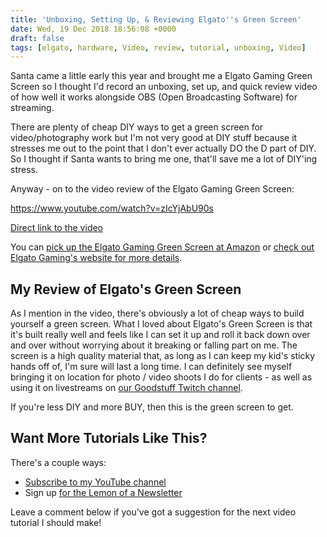 ```yaml
---
title: 'Unboxing, Setting Up, & Reviewing Elgato''s Green Screen'
date: Wed, 19 Dec 2018 18:56:08 +0000
draft: false
tags: [elgato, hardware, Video, review, tutorial, unboxing, Video]
---
```


Santa came a little early this year and brought me a Elgato Gaming Green Screen so I thought I'd record an unboxing, set up, and quick review video of how well it works alongside OBS (Open Broadcasting Software) for streaming.

There are plenty of cheap DIY ways to get a green screen for video/photography work but I'm not very good at DIY stuff because it stresses me out to the point that I don't ever actually DO the D part of DIY. So I thought if Santa wants to bring me one, that'll save me a lot of DIY'ing stress.

Anyway - on to the video review of the Elgato Gaming Green Screen:

https://www.youtube.com/watch?v=zIcYjAbU90s

[Direct link to the video](https://www.youtube.com/watch?v=zIcYjAbU90s)

You can [pick up the Elgato Gaming Green Screen at Amazon](https://amzn.to/2R92fDI) or [check out Elgato Gaming's website for more details](https://www.elgato.com/en/gaming/green-screen).

My Review of Elgato's Green Screen
----------------------------------

As I mention in the video, there's obviously a lot of cheap ways to build yourself a green screen. What I loved about Elgato's Green Screen is that it's built really well and feels like I can set it up and roll it back down over and over without worrying about it breaking or falling part on me. The screen is a high quality material that, as long as I can keep my kid's sticky hands off of, I'm sure will last a long time. I can definitely see myself bringing it on location for photo / video shoots I do for clients - as well as using it on livestreams on [our Goodstuff Twitch channel](https://www.twitch.tv/goodstuff_fm).

If you're less DIY and more BUY, then this is the green screen to get.

Want More Tutorials Like This?
------------------------------

There's a couple ways:

*   [Subscribe to my YouTube channel](https://www.youtube.com/c/lemonproductionsca?sub_confirmation=1)
*   Sign up [for the Lemon of a Newsletter](http://www.lemonproductions.ca/newsletter/)

Leave a comment below if you've got a suggestion for the next video tutorial I should make!